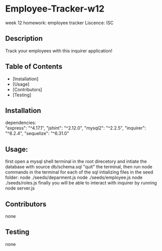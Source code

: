 # Employee-Tracker-w12
week 12 homework: employee tracker
Liscence: ISC
## Description
Track your employees with this inquirer application!
## Table of Contents
* [Installation]
* [Usage]
* [Contributors]
* [Testing]
## Installation
  dependencies:  
   "express": "^4.17.1",
      "jshint": "^2.12.0",
      "mysql2": "^2.2.5",
      "inquirer": "^8.2.4",
      "sequelize": "^6.31.0"
## Usage:
first open a mysql shell terminal in the root direcetory and intiate the database with source db/schema.sql
"quit" the terminal, then run node commands in the terminal for each of the sql intializing files in the seed folder:
node ./seeds/deparment.js node ./seeds/employee.js node ./seeds/roles.js
finally you will be able to interact with inquirer by running node server.js

## Contributors
none
## Testing
none